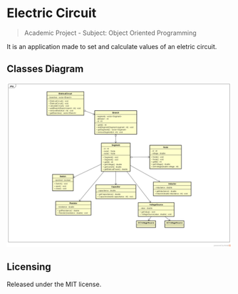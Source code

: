 # Electric Circuit
> Academic Project - Subject: Object Oriented Programming

It is an application made to set and calculate values of an eletric circuit.

## Classes Diagram

![classes-diagram](./planning/uml/classes-diagram.png)

## Licensing

Released under the MIT license.